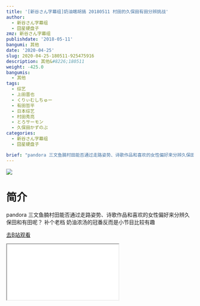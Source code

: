 ```yaml
---
title: '[新谷さん字幕组]奶油瞎胡搞 20180511 村田的久保田有田分辨挑战'
author:
  - 新谷さん字幕组
  - 囧星硬盘子
zmz: 新谷さん字幕组
publishdate: '2018-05-11'
bangumi: 其他
date: '2020-04-25'
slug: 2020-04-25-180511-925475916
description: 其他&#8226;180511
weight: -425.0
bangumis:
  - 其他
tags:
  - 综艺
  - 上田晋也
  - くりぃむしちゅー
  - 有田哲平
  - 日本综艺
  - 村田秀亮
  - とろサーモン
  - 久保田かずのぶ
categories:
  - 新谷さん字幕组
  - 囧星硬盘子

brief: "pandora 三文鱼腩村田能否通过走路姿势、诗歌作品和喜欢的女性偏好来分辨久保田和有田呢？ 补个老档 奶油浓汤的冠番反而是小节目比较有趣"
---
```

![](https://raw.githubusercontent.com/tcgriffith/owaraisite/master/static/tmpimg/d8f527d2d6650406a3860db38bcb8a8f6897d6e3.jpg.480.jpg)
# 简介  
pandora
三文鱼腩村田能否通过走路姿势、诗歌作品和喜欢的女性偏好来分辨久保田和有田呢？
补个老档 奶油浓汤的冠番反而是小节目比较有趣  

[去B站观看](https://www.bilibili.com/video/av925475916/)
<div class ="resp-container"><iframe class="testiframe" src="//player.bilibili.com/player.html?aid=925475916"", scrolling="no", allowfullscreen="true" > </iframe></div> 

